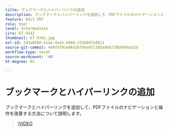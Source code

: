 ```yaml
---
title: ブックマークとハイパーリンクの追加
description: ブックマークとハイパーリンクを追加して、PDFファイルのナビゲーションと操作を改善する方法について説明します
feature: Edit PDF
role: User
level: Intermediate
jira: KT-9342
thumbnail: KT-9342.jpg
exl-id: 1d3a8588-e1ee-4ee5-b968-23200d7ed011
source-git-commit: 4e6fbf91e96d26f9ee8f1105ad68738b9450a32d
workflow-type: tm+mt
source-wordcount: '40'
ht-degree: 0%

---
```


# ブックマークとハイパーリンクの追加

ブックマークとハイパーリンクを追加して、PDFファイルのナビゲーションと操作を改善する方法について説明します。

>[!VIDEO](https://video.tv.adobe.com/v/340837?quality=12&learn=on&hidetitle=true)
